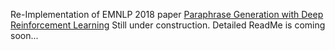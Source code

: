 Re-Implementation of EMNLP 2018 paper [Paraphrase Generation with Deep Reinforcement Learning](https://arxiv.org/pdf/1711.00279.pdf)
Still under construction. Detailed ReadMe is coming soon...
